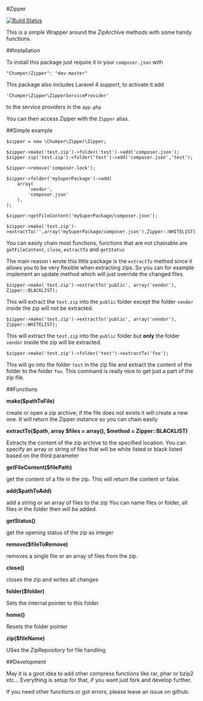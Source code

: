 #Zipper

[![Build Status](https://travis-ci.org/Chumper/Zipper.png)](https://travis-ci.org/Chumper/Zipper)

This is a simple Wrapper around the ZipArchive methods with some handy functions.

##Installation

To install this package just require it in your `composer.json` with

	"Chumper/Zipper": "dev-master"

This package also includes Laravel 4 support, to activate it add

	'Chumper\Zipper\ZipperServiceProvider'

to the service providers in the `app.php`

You can then access Zipper with the `Zipper` alias.

##Simple example

	$zipper = new \Chumper\Zipper\Zipper;

    $zipper->make('test.zip')->folder('test')->add('composer.json');
    $zipper-zip('test.zip')->folder('test')->add('composer.json','test');
    
    $zipper->remove('composer.lock');

    $zipper->folder('mySuperPackage')->add(
        array(
            'vendor',
            'composer.json'
        ),
    );

    $zipper->getFileContent('mySuperPackage/composer.json');
	
    $zipper->make('test.zip')->extractTo('',array('mySuperPackage/composer.json'),Zipper::WHITELIST);
    
You can easily chain most functions, functions that are not chainable are `getFileContent`, `close`, `extractTo` and `getStatus`

The main reason i wrote this little package is the `extractTo` method since it allows you to be very flexible when extracting zips.
So you can for example implement an update method which will just override the changed files.

	$zipper->make('test.zip')->extractTo('public', array('vendor'), Zipper::BLACKLIST);
	
This will extract the `test.zip` into the `public` folder except the folder `vendor` inside the zip will not be extracted.

	$zipper->make('test.zip')->extractTo('public', array('vendor'), Zipper::WHITELIST);
	
This will extract the `test.zip` into the `public` folder but **only** the folder `vendor` inside the zip will be extracted.

	$zipper->make('test.zip')->folder('test')->extractTo('foo');
	
This will go into the folder `test` in the zip file and extract the content of the folder to the folder `foo`.
This command is really nice to get just a part of the zip file.

##Functions

**make($pathToFile)**

create or open a zip archive; if the file does not exists it will create a new one.
It will return the Zipper instance so you can chain easily


**extractTo($path, array $files = array(), $method = Zipper::BLACKLIST)**

Extracts the content of the zip archive to the specified location.
You can specify an array or string of files that will be white listed or black listed based on the third parameter


**getFileContent($filePath)**

get the content of a file in the zip. This will return the content or false.


**add($pathToAdd)**

add a string or an array of files to the zip
You can name files or folder, all files in the folder then will be added.


**getStatus()**

get the opening status of the zip as integer


**remove($fileToRemove)**

removes a single file or an array of files from the zip.


**close()**

closes the zip and writes all changes

**folder($folder)**

Sets the internal pointer to this folder

**home()**

Resets the folder pointer

**zip($fileName)**

USes the ZipRepository for file handling

##Development

May it is a goot idea to add other compress functions like rar, phar or bzip2 etc...
Everything is setup for that, if you want just fork and develop further.

If you need other functions or got errors, please leave an issue on github.
